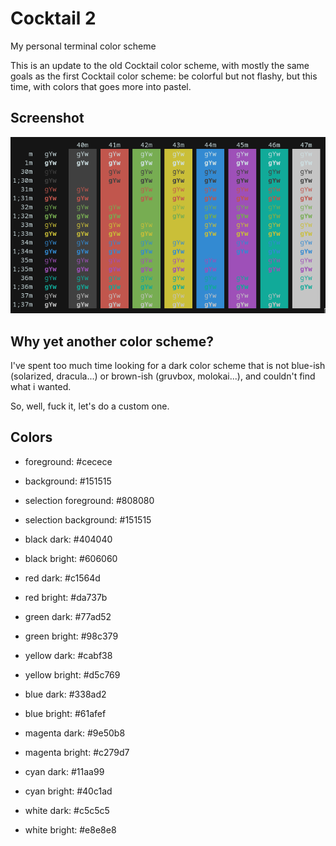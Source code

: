 # Cocktail 2
My personal terminal color scheme

This is an update to the old Cocktail color scheme, with mostly the same goals as the first Cocktail color scheme: be colorful but not flashy, but this time, with colors that goes more into pastel.

## Screenshot

![preview image](.github/screenshot.png?raw=true)

## Why yet another color scheme?

I've spent too much time looking for a dark color scheme that is not blue-ish (solarized, dracula...) or brown-ish (gruvbox, molokai...), and couldn't find what i wanted.

So, well, fuck it, let's do a custom one.

## Colors

* foreground: #cecece
* background: #151515
* selection foreground: #808080
* selection background: #151515

* black dark: #404040
* black bright: #606060

* red dark: #c1564d
* red bright: #da737b

* green dark: #77ad52
* green bright: #98c379

* yellow dark: #cabf38
* yellow bright: #d5c769

* blue dark: #338ad2
* blue bright: #61afef

* magenta dark: #9e50b8
* magenta bright: #c279d7

* cyan dark: #11aa99
* cyan bright: #40c1ad

* white dark: #c5c5c5
* white bright: #e8e8e8
